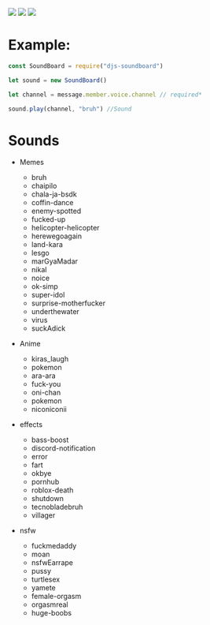 <p ="center">
   <img src="https://img.shields.io/npm/dt/djs-soundboard?style=for-the-badge">
   <img src="https://img.shields.io/npm/v/djs-soundboard?style=for-the-badge">
   <a href = "https://discord.gg/7UQaVPBQka" > <img src="https://img.shields.io/badge/Server-Invite-brightgreen" href = "">
   </a>
</p>   

# Example: 
```js
const SoundBoard = require("djs-soundboard")

let sound = new SoundBoard()

let channel = message.member.voice.channel // required*

sound.play(channel, "bruh") //Sound
```

# Sounds
+ Memes
  - bruh
  - chaipilo
  - chala-ja-bsdk
  - coffin-dance
  - enemy-spotted
  - fucked-up
  - helicopter-helicopter
  - herewegoagain
  - land-kara
  - lesgo
  - marGyaMadar
  - nikal
  - noice
  - ok-simp
  - super-idol
  - surprise-motherfucker
  - underthewater
  - virus
  - suckAdick

+ Anime
  - kiras_laugh
  - pokemon
  - ara-ara
  - fuck-you
  - oni-chan
  - pokemon
  - niconiconii
+ effects
  - bass-boost
  - discord-notification
  - error
  - fart
  - okbye
  - pornhub
  - roblox-death
  - shutdown
  - tecnobladebruh
  - villager
+ nsfw
  - fuckmedaddy
  - moan
  - nsfwEarrape
  - pussy
  - turtlesex
  - yamete
  - female-orgasm
  - orgasmreal
  - huge-boobs
